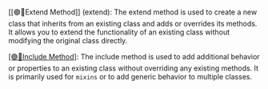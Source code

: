[[🟣📜Extend Method]] (extend): The extend method is used to create a new class that inherits from an existing class and adds or overrides its methods. It allows you to extend the functionality of an existing class without modifying the original class directly.

[[🟣📜Include Method]](include): The include method is used to add additional behavior or properties to an existing class without overriding any existing methods. It is primarily used for `mixins` or to add generic behavior to multiple classes.